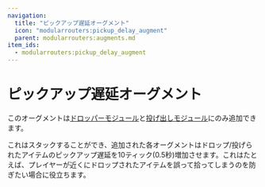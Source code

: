 ```yaml
---
navigation:
  title: "ピックアップ遅延オーグメント"
  icon: "modularrouters:pickup_delay_augment"
  parent: modularrouters:augments.md
item_ids:
  - modularrouters:pickup_delay_augment
---
```


# ピックアップ遅延オーグメント

このオーグメントは[ドロッパーモジュール](../modules/dropper.md)と[投げ出しモジュール](../modules/flinger.md)にのみ追加できます。

これはスタックすることができ、追加された各オーグメントはドロップ/投げられたアイテムのピックアップ遅延を10ティック(0.5秒)増加させます。これはたとえば、プレイヤーが近くにドロップされたアイテムを誤って拾ってしまうのを防ぎたい場合に役立ちます。



<Recipe id="modularrouters:pickup_delay_augment" />

